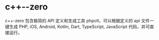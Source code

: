 # c++--zero
c++-zero 包含极简的 API 定义和生成工具 phpctl，可以根据定义的 api 文件一键生成 PHP, iOS, Android, Kotlin, Dart, TypeScript, JavaScript 代码，并可直接运行。
